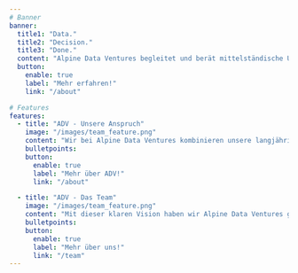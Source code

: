 ```yaml
---
# Banner
banner:
  title1: "Data."
  title2: "Decision."
  title3: "Done."
  content: "Alpine Data Ventures begleitet und berät mittelständische Unternehmen als auch Konzerne auf Ihrem Weg zur Data Driven Company. Durch unsere vier Gründer vereinen wir Kompetenzen aus allen Bereichen der Data-Domain. Wir stehen für unsere Strategien ein - Skin in the game - wir begleiten bei der Implementierung unserer Strategien."
  button:
    enable: true
    label: "Mehr erfahren!"
    link: "/about"

# Features
features:
  - title: "ADV - Unsere Anspruch"
    image: "/images/team_feature.png"
    content: "Wir bei Alpine Data Ventures kombinieren unsere langjährige Erfahrung in Vertrieb, Datenstrategie, IT-Architektur und Data Science, um maßgeschneiderte Lösungen für unsere Kunden zu entwickeln. Mit unserer Leidenschaft für Daten unterstützen wir Unternehmen dabei, daten-gestützte Entscheidungen zu treffen und nachhaltiges Wachstum zu erreichen."
    bulletpoints:
    button:
      enable: true
      label: "Mehr über ADV!"
      link: "/about"

  - title: "ADV - Das Team"
    image: "/images/team_feature.png"
    content: "Mit dieser klaren Vision haben wir Alpine Data Ventures gegründet, um den Mittelstand in Deutschland dabei zu unterstützen, die Kraft der Daten voll auszuschöpfen. Wir sind ein Team aus vier leidenschaftlichen Datenexperten mit unterschiedlichen, sich ergänzenden Fähigkeiten, die gemeinsam einen ganzheitlichen Ansatz bieten"
    bulletpoints:
    button:
      enable: true
      label: "Mehr über uns!"
      link: "/team"
---
```

